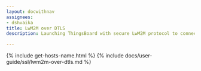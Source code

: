 ```yaml
---
layout: docwithnav
assignees:
- dshvaika
title: LwM2M over DTLS
description: Launching ThingsBoard with secure LwM2M protocol to connect your IoT devices and projects.

---
```


{% include get-hosts-name.html %}
{% include docs/user-guide/ssl/lwm2m-over-dtls.md %}